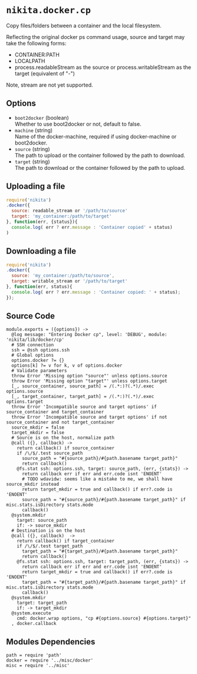 
# `nikita.docker.cp`

Copy files/folders between a container and the local filesystem.

Reflecting the original docker ps command usage, source and target may take
the following forms:

* CONTAINER:PATH 
* LOCALPATH
* process.readableStream as the source or process.writableStream as the
  target (equivalent of "-")

Note, stream are not yet supported.

## Options

* `boot2docker` (boolean)   
  Whether to use boot2docker or not, default to false.
* `machine` (string)   
  Name of the docker-machine, required if using docker-machine or boot2docker.
* `source` (string)   
  The path to upload or the container followed by the path to download.
* `target` (string)   
  The path to download or the container followed by the path to upload.

## Uploading a file

```javascript
require('nikita')
.docker({
  source: readable_stream or '/path/to/source'
  target: 'my_container:/path/to/target'
}, function(err, {status}){
  console.log( err ? err.message : 'Container copied' + status)
)
```

## Downloading a file

```javascript
require('nikita')
.docker({
  source: 'my_container:/path/to/source',
  target: writable_stream or '/path/to/target'
}, function(err, status){
  console.log( err ? err.message : 'Container copied: ' + status);
});
```

## Source Code

    module.exports = ({options}) ->
      @log message: "Entering Docker cp", level: 'DEBUG', module: 'nikita/lib/docker/cp'
      # SSH connection
      ssh = @ssh options.ssh
      # Global options
      options.docker ?= {}
      options[k] ?= v for k, v of options.docker
      # Validate parameters
      throw Error 'Missing option "source"' unless options.source
      throw Error 'Missing option "target"' unless options.target
      [_, source_container, source_path] = /(.*:)?(.*)/.exec options.source
      [_, target_container, target_path] = /(.*:)?(.*)/.exec options.target
      throw Error 'Incompatible source and target options' if source_container and target_container
      throw Error 'Incompatible source and target options' if not source_container and not target_container
      source_mkdir = false
      target_mkdir = false
      # Source is on the host, normalize path
      @call ({}, callback) ->
        return callback() if source_container
        if /\/$/.test source_path
          source_path = "#{source_path}/#{path.basename target_path}"
          return callback()
        @fs.stat ssh: options.ssh, target: source_path, (err, {stats}) ->
          return callback err if err and err.code isnt 'ENOENT'
          # TODO wdavidw: seems like a mistake to me, we shall have source_mkdir instead
          return target_mkdir = true and callback() if err?.code is 'ENOENT'
          source_path = "#{source_path}/#{path.basename target_path}" if misc.stats.isDirectory stats.mode
          callback()
      @system.mkdir
        target: source_path
        if: -> source_mkdir
      # Destination is on the host
      @call ({}, callback)  ->
        return callback() if target_container
        if /\/$/.test target_path
          target_path = "#{target_path}/#{path.basename target_path}"
          return callback()
        @fs.stat ssh: options.ssh, target: target_path, (err, {stats}) ->
          return callback err if err and err.code isnt 'ENOENT'
          return target_mkdir = true and callback() if err?.code is 'ENOENT'
          target_path = "#{target_path}/#{path.basename target_path}" if misc.stats.isDirectory stats.mode
          callback()
      @system.mkdir
        target: target_path
        if: -> target_mkdir
      @system.execute
        cmd: docker.wrap options, "cp #{options.source} #{options.target}"
      , docker.callback

## Modules Dependencies

    path = require 'path'
    docker = require '../misc/docker'
    misc = require '../misc'
